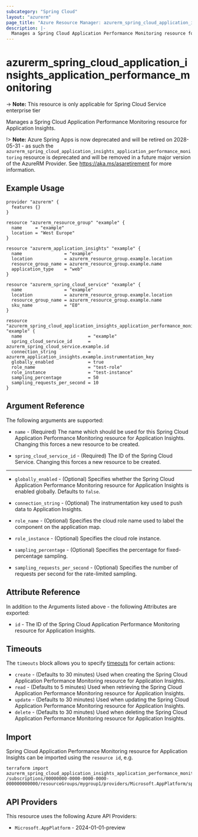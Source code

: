 ```yaml
---
subcategory: "Spring Cloud"
layout: "azurerm"
page_title: "Azure Resource Manager: azurerm_spring_cloud_application_insights_application_performance_monitoring"
description: |-
  Manages a Spring Cloud Application Performance Monitoring resource for Application Insights.
---
```


# azurerm_spring_cloud_application_insights_application_performance_monitoring

-> **Note:** This resource is only applicable for Spring Cloud Service enterprise tier

Manages a Spring Cloud Application Performance Monitoring resource for Application Insights.

!> **Note:** Azure Spring Apps is now deprecated and will be retired on 2028-05-31 - as such the `azurerm_spring_cloud_application_insights_application_performance_monitoring` resource is deprecated and will be removed in a future major version of the AzureRM Provider. See https://aka.ms/asaretirement for more information.

## Example Usage

```hcl
provider "azurerm" {
  features {}
}

resource "azurerm_resource_group" "example" {
  name     = "example"
  location = "West Europe"
}

resource "azurerm_application_insights" "example" {
  name                = "example"
  location            = azurerm_resource_group.example.location
  resource_group_name = azurerm_resource_group.example.name
  application_type    = "web"
}

resource "azurerm_spring_cloud_service" "example" {
  name                = "example"
  location            = azurerm_resource_group.example.location
  resource_group_name = azurerm_resource_group.example.name
  sku_name            = "E0"
}

resource "azurerm_spring_cloud_application_insights_application_performance_monitoring" "example" {
  name                         = "example"
  spring_cloud_service_id      = azurerm_spring_cloud_service.example.id
  connection_string            = azurerm_application_insights.example.instrumentation_key
  globally_enabled             = true
  role_name                    = "test-role"
  role_instance                = "test-instance"
  sampling_percentage          = 50
  sampling_requests_per_second = 10
}
```

## Argument Reference

The following arguments are supported:

* `name` - (Required) The name which should be used for this Spring Cloud Application Performance Monitoring resource for Application Insights. Changing this forces a new resource to be created.

* `spring_cloud_service_id` - (Required) The ID of the Spring Cloud Service. Changing this forces a new resource to be created.

---

* `globally_enabled` - (Optional) Specifies whether the Spring Cloud Application Performance Monitoring resource for Application Insights is enabled globally. Defaults to `false`.

* `connection_string` - (Optional) The instrumentation key used to push data to Application Insights.

* `role_name` - (Optional) Specifies the cloud role name used to label the component on the application map.

* `role_instance` - (Optional) Specifies the cloud role instance.
 
* `sampling_percentage` - (Optional) Specifies the percentage for fixed-percentage sampling.

* `sampling_requests_per_second` - (Optional) Specifies the number of requests per second for the rate-limited sampling. 

## Attribute Reference

In addition to the Arguments listed above - the following Attributes are exported: 

* `id` - The ID of the Spring Cloud Application Performance Monitoring resource for Application Insights.

## Timeouts

The `timeouts` block allows you to specify [timeouts](https://developer.hashicorp.com/terraform/language/resources/configure#define-operation-timeouts) for certain actions:

* `create` - (Defaults to 30 minutes) Used when creating the Spring Cloud Application Performance Monitoring resource for Application Insights.
* `read` - (Defaults to 5 minutes) Used when retrieving the Spring Cloud Application Performance Monitoring resource for Application Insights.
* `update` - (Defaults to 30 minutes) Used when updating the Spring Cloud Application Performance Monitoring resource for Application Insights.
* `delete` - (Defaults to 30 minutes) Used when deleting the Spring Cloud Application Performance Monitoring resource for Application Insights.

## Import

Spring Cloud Application Performance Monitoring resource for Application Insights can be imported using the `resource id`, e.g.

```shell
terraform import azurerm_spring_cloud_application_insights_application_performance_monitoring.example /subscriptions/00000000-0000-0000-0000-000000000000/resourceGroups/mygroup1/providers/Microsoft.AppPlatform/spring/service1/apms/apm1
```

## API Providers
<!-- This section is generated, changes will be overwritten -->
This resource uses the following Azure API Providers:

* `Microsoft.AppPlatform` - 2024-01-01-preview
